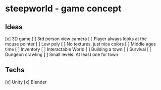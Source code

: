# steepworld - game concept
## Ideas
[x] 3D game
[ ] 3rd person view camera
[ ] Player always looks at the mouse pointer
[ ] Low poly
[ ] No textures, just nice colors
[ ] Middle ages time
[ ] Inventory
[ ] Interactable World
[ ] Building a town
[ ] Survival
[ ] Dungeon crawling
[ ] Small levels: At least one for town

## Techs
[x] Unity
[x] Blender